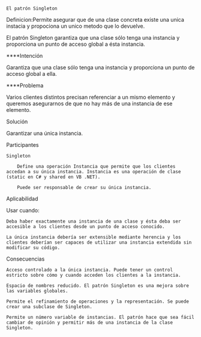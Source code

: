 																																													El patrón Singleton
Definicion:Permite asegurar que de una clase concreta existe una unica instacia y propociona un unico metodo que lo devuelve.
 
El patrón Singleton garantiza que una clase sólo tenga una instancia y proporciona un punto de acceso global a ésta instancia.

****Intención

Garantiza que una clase sólo tenga una instancia y proporciona un punto de acceso global a ella.

****Problema

Varios clientes distintos precisan referenciar a un mismo elemento y queremos asegurarnos de que no hay más de una instancia de ese elemento.

Solución

Garantizar una única instancia.


Participantes

    Singleton

        Define una operación Instancia que permite que los clientes accedan a su única instancia. Instancia es una operación de clase (static en C# y shared en VB .NET).

        Puede ser responsable de crear su única instancia.

Aplicabilidad

Usar cuando:

    Deba haber exactamente una instancia de una clase y ésta deba ser accesible a los clientes desde un punto de acceso conocido.

    La única instancia debería ser extensible mediante herencia y los clientes deberían ser capaces de utilizar una instancia extendida sin modificar su código.

Consecuencias

    Acceso controlado a la única instancia. Puede tener un control estricto sobre cómo y cuando acceden los clientes a la instancia.

    Espacio de nombres reducido. El patrón Singleton es una mejora sobre las variables globales.

    Permite el refinamiento de operaciones y la representación. Se puede crear una subclase de Singleton.

    Permite un número variable de instancias. El patrón hace que sea fácil cambiar de opinión y permitir más de una instancia de la clase Singleton.

  
